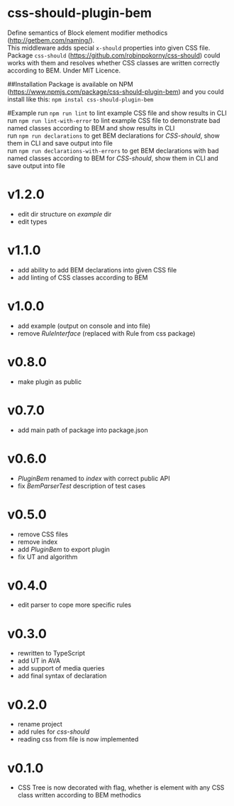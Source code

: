 # css-should-plugin-bem

Define semantics of Block element modifier methodics (http://getbem.com/naming/).<br>
This middleware adds special `x-should` properties into given CSS file.<br>
Package `css-should` (https://github.com/robinpokorny/css-should) could works with them and resolves whether CSS classes are written correctly according to BEM.
Under MIT Licence.

##Installation
Package is available on NPM (https://www.npmjs.com/package/css-should-plugin-bem) and you could install like this:
`npm instal css-should-plugin-bem`

#Example
run `npm run lint` to lint example CSS file and show results in CLI<br>
run `npm run lint-with-error` to lint example CSS file to demonstrate bad named classes according to BEM and show results in CLI<br>
run `npm run declarations` to get BEM declarations for *CSS-should*, show them in CLI and save output into file<br>
run `npm run declarations-with-errors` to get BEM declarations with bad named classes according to BEM for *CSS-should*, show them in CLI and save output into file<br>

# v1.2.0
- edit dir structure on *example* dir
- edit types

# v1.1.0
- add ability to add BEM declarations into given CSS file
- add linting of CSS classes according to BEM

# v1.0.0
- add example (output on console and into file)
- remove *RuleInterface* (replaced with Rule from css package)

# v0.8.0
- make plugin as public

# v0.7.0
- add main path of package into package.json

# v0.6.0
- *PluginBem* renamed to *index* with correct public API
- fix *BemParserTest* description of test cases

# v0.5.0
- remove CSS files 
- remove index
- add *PluginBem* to export plugin
- fix UT and algorithm

# v0.4.0
- edit parser to cope more specific rules

# v0.3.0
- rewritten to TypeScript
- add UT in AVA
- add support of media queries
- add final syntax of declaration

# v0.2.0
- rename project
- add rules for *css-should*
- reading css from file is now implemented

# v0.1.0
- CSS Tree is now decorated with flag, whether is element with any CSS class written according to BEM methodics
